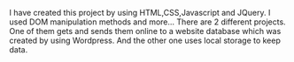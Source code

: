 I have created this project by using HTML,CSS,Javascript and JQuery. I used DOM manipulation methods and more... There are 2 different projects. One of them gets and sends them online to a website database which was created by using Wordpress. And the other one uses local storage to keep data. 
